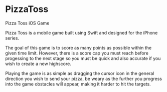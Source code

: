 # PizzaToss
Pizza Toss iOS Game

Pizza Toss is a mobile game built using Swift and designed for the iPhone series.

The goal of this game is to score as many points as possible within the given time limit. However, there is a score cap you must reach before progessing to the next stage so you must be quick and also accurate if you wish to create a new highscore.

Playing the game is as simple as dragging the cursor icon in the general direction you wish to send your pizza, be weary as the further you progress into the game obstacles will appear, making it harder to hit the targets.
